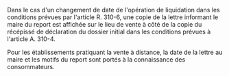 Dans le cas d'un changement de date de l'opération de liquidation dans les conditions prévues par l'article R. 310-6, une copie de la lettre informant le maire du report est affichée sur le lieu de vente à côté de la copie du récépissé de déclaration du dossier initial dans les conditions prévues à l'article A. 310-4.

Pour les établissements pratiquant la vente à distance, la date de la lettre au maire et les motifs du report sont portés à la connaissance des consommateurs.
